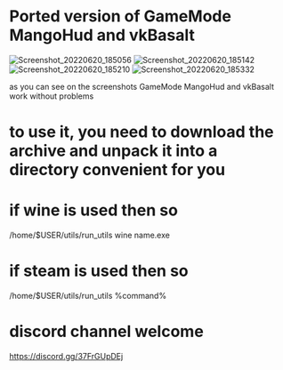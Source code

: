 # Ported version of GameMode MangoHud and vkBasalt
![Screenshot_20220620_185056](https://user-images.githubusercontent.com/85447162/174639828-cb69b4f2-2f96-4eff-b8c4-4bb724efc643.png)
![Screenshot_20220620_185142](https://user-images.githubusercontent.com/85447162/174639836-80bc95e0-1ae8-48c1-b119-da3370955e25.png)
![Screenshot_20220620_185210](https://user-images.githubusercontent.com/85447162/174639842-36443e53-d162-4ffe-8aee-c160cc4279f0.png)
![Screenshot_20220620_185332](https://user-images.githubusercontent.com/85447162/174639848-b85541a8-8756-4f27-9055-a0c5fc55c5e1.png)

as you can see on the screenshots GameMode MangoHud and vkBasalt work without problems

# to use it, you need to download the archive and unpack it into a directory convenient for you

# if wine is used then so 
/home/$USER/utils/run_utils wine name.exe

# if steam is used then so 
/home/$USER/utils/run_utils %command%

# discord channel welcome
https://discord.gg/37FrGUpDEj
